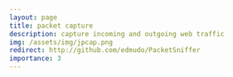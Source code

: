 ```yaml
---
layout: page
title: packet capture
description: capture incoming and outgoing web traffic
img: /assets/img/jpcap.png
redirect: http://github.com/edmudo/PacketSniffer
importance: 3
---
```


